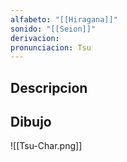```yaml
---
alfabeto: "[[Hiragana]]"
sonido: "[[Seion]]"
derivacion: 
pronunciacion: Tsu
---
```

## Descripcion

## Dibujo

![[Tsu-Char.png]]